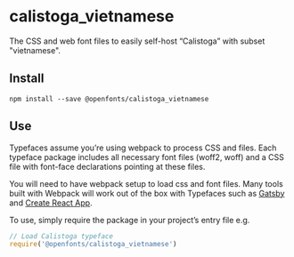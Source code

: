 
# calistoga_vietnamese

The CSS and web font files to easily self-host “Calistoga” with subset "vietnamese".

## Install

`npm install --save @openfonts/calistoga_vietnamese`

## Use

Typefaces assume you’re using webpack to process CSS and files. Each typeface
package includes all necessary font files (woff2, woff) and a CSS file with
font-face declarations pointing at these files.

You will need to have webpack setup to load css and font files. Many tools built
with Webpack will work out of the box with Typefaces such as [Gatsby](https://github.com/gatsbyjs/gatsby)
and [Create React App](https://github.com/facebookincubator/create-react-app).

To use, simply require the package in your project’s entry file e.g.

```javascript
// Load Calistoga typeface
require('@openfonts/calistoga_vietnamese')
```
